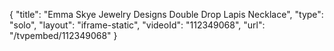 {
    "title": "Emma Skye Jewelry Designs Double Drop Lapis Necklace",
    "type": "solo",
    "layout": "iframe-static",
    "videoId": "112349068",
    "url": "\/tvpembed\/112349068"
}